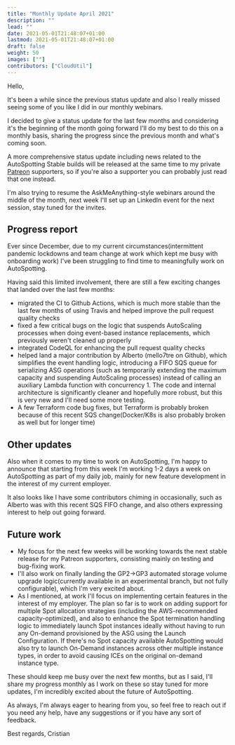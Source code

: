 ```yaml
---
title: "Monthly Update April 2021"
description: ""
lead: ""
date: 2021-05-01T21:48:07+01:00
lastmod: 2021-05-01T21:48:07+01:00
draft: false
weight: 50
images: [""]
contributors: ["CloudUtil"]
---
```


Hello,

It's been a while since the previous status update and also I really missed seeing some of you like I did in our monthly webinars.

I decided to give a status update for the last few months and considering it's the beginning of the month going forward I'll do my best to do this on a monthly basis, sharing the progress since the previous month and what's coming soon.

A more comprehensive status update including news related to the AutoSpotting Stable builds will be released at the same time to my private [Patreon](https://www.patreon.com/cristim) supporters, so if you're also a supporter you can probably just read that one instead.

I'm also trying to resume the AskMeAnything-style webinars around the middle of the month, next week I'll set up an LinkedIn event for the next session, stay tuned for the invites.

## Progress report

Ever since December, due to my current circumstances(intermittent pandemic lockdowns and team change at work which kept me busy with onboarding work) I've been struggling to find time to meaningfully work on AutoSpotting.

Having said this limited involvement, there are still a few exciting changes that landed over the last few months:

- migrated the CI to Github Actions, which is much more stable than the last few months of using Travis and helped improve the pull request quality checks
- fixed a few critical bugs on the logic that suspends AutoScaling processes when doing event-based instance replacements, which previously weren't cleaned up properly
- integrated CodeQL for enhancing the pull request quality checks
- helped land a major contribution by Alberto (mello7tre on Github), which simplifies the event handling logic, introducing a FIFO SQS queue for serializing ASG operations (such as temporarily extending the maximum capacity and suspending AutoScaling processes) instead of calling an auxiliary Lambda function with concurrency 1. The code and internal architecture is significantly  cleaner and hopefully more robust, but this is very new and I'll need some more testing.
- A few Terraform code bug fixes, but Terraform is probably broken because of this recent SQS change(Docker/K8s is also probably broken as well but for longer time)

## Other updates

Also when it comes to my time to work on AutoSpotting, I'm happy to announce that starting from this week I'm working 1-2 days a week on AutoSpotting as part of my daily job, mainly for new feature development in the interest of my current employer.

It also looks like I have some contributors chiming in occasionally, such as Alberto was with this recent SQS FIFO change, and also others expressing interest to help out going forward.

## Future work

- My focus for the next few weeks will be working towards the next stable release for my Patreon supporters, consisting mainly on testing and bug-fixing work.
- I'll also work on finally landing the GP2->GP3 automated storage volume upgrade logic(currently available in an experimental branch, but not fully configurable), which I'm very excited about.
- As I mentioned, at work I'll focus on implementing certain features in the interest of my employer. The plan so far is to work on adding support for multiple Spot allocation strategies (including the AWS-recommended capacity-optimized), and also to enhance the Spot termination handling logic to immediately launch Spot instances ideally without having to run any On-demand provisioned by the ASG using the Launch Configuration. If there's no Spot capacity available AutoSpotting would also try to launch On-Demand instances across other multiple instance types, in order to avoid causing ICEs on the original on-demand instance type.

These should keep me busy over the next few months, but as I said, I'll share my progress monthly as I work on these so stay tuned for more updates, I'm incredibly excited  about the future of AutoSpotting.

As always, I'm always eager to hearing from you, so feel free to reach out if you need any help, have any suggestions or if you have any sort of feedback.

Best regards,
Cristian
